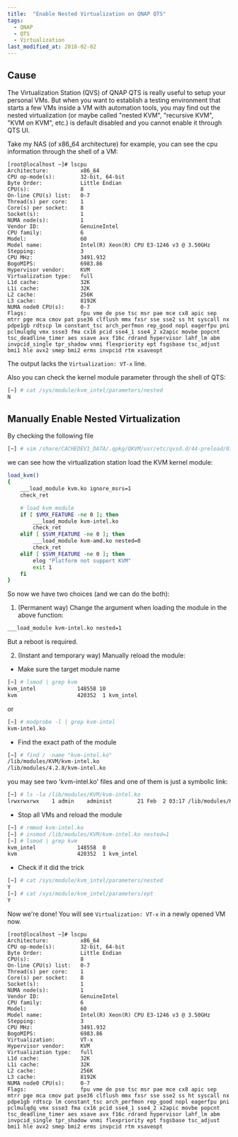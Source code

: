 ```yaml
---
title:  "Enable Nested Virtualization on QNAP QTS"
tags: 
  - QNAP
  - QTS
  - Virtualization
last_modified_at: 2018-02-02
---
```


## Cause
The Virtualization Station (QVS) of QNAP QTS is really useful to setup your personal VMs.
But when you want to establish a testing environment that starts a few VMs inside a VM with automation tools,
you may find out the nested virtualization (or maybe called "nested KVM", "recursive KVM", "KVM on KVM", etc.) 
is default disabled and you cannot enable it through QTS UI. 

Take my NAS (of x86_64 architecture) for example, you can see the cpu information through the shell of a VM:
```
[root@localhost ~]# lscpu
Architecture:          x86_64
CPU op-mode(s):        32-bit, 64-bit
Byte Order:            Little Endian
CPU(s):                8
On-line CPU(s) list:   0-7
Thread(s) per core:    1
Core(s) per socket:    8
Socket(s):             1
NUMA node(s):          1
Vendor ID:             GenuineIntel
CPU family:            6
Model:                 60
Model name:            Intel(R) Xeon(R) CPU E3-1246 v3 @ 3.50GHz
Stepping:              3
CPU MHz:               3491.932
BogoMIPS:              6983.86
Hypervisor vendor:     KVM
Virtualization type:   full
L1d cache:             32K
L1i cache:             32K
L2 cache:              256K
L3 cache:              8192K
NUMA node0 CPU(s):     0-7
Flags:                 fpu vme de pse tsc msr pae mce cx8 apic sep mtrr pge mca cmov pat pse36 clflush mmx fxsr sse sse2 ss ht syscall nx pdpe1gb rdtscp lm constant_tsc arch_perfmon rep_good nopl eagerfpu pni pclmulqdq vmx ssse3 fma cx16 pcid sse4_1 sse4_2 x2apic movbe popcnt tsc_deadline_timer aes xsave avx f16c rdrand hypervisor lahf_lm abm invpcid_single tpr_shadow vnmi flexpriority ept fsgsbase tsc_adjust bmi1 hle avx2 smep bmi2 erms invpcid rtm xsaveopt
```
The output lacks the `Virtualization: VT-x` line.

Also you can check the kernel module parameter through the shell of QTS:
```bash
[~] # cat /sys/module/kvm_intel/parameters/nested
N
```

## Manually Enable Nested Virtualization

By checking the following file  
```bash
[~] # vim /share/CACHEDEV1_DATA/.qpkg/QKVM/usr/etc/qvsd.d/44-preload/01-module
```
we can see how the virtualization station load the KVM kernel module:
```bash
load_kvm()
{
    ___load_module kvm.ko ignore_msrs=1
    check_ret

    # load kvm module
    if [ $VMX_FEATURE -ne 0 ]; then
        ___load_module kvm-intel.ko
        check_ret
    elif [ $SVM_FEATURE -ne 0 ]; then
        ___load_module kvm-amd.ko nested=0
        check_ret
    elif [ $SVM_FEATURE -ne 0 ]; then
        elog "Platform not support KVM"
        exit 1
    fi
}
```
So now we have two choices (and we can do the both):

1. (Permanent way) Change the argument when loading the module in the above function:
```bash
___load_module kvm-intel.ko nested=1
```
But a reboot is required.

2. (Instant and temporary way) Manually reload the module:
- Make sure the target module name
```bash
[~] # lsmod | grep kvm
kvm_intel             148558 10
kvm                   420352  1 kvm_intel
```
or
```bash
[~] # modprobe -l | grep kvm-intel
kvm-intel.ko
```
- Find the exact path of the module
```bash
[~] # find / -name "kvm-intel.ko"
/lib/modules/KVM/kvm-intel.ko
/lib/modules/4.2.8/kvm-intel.ko
```
you may see two 'kvm-intel.ko' files and one of them is just a symbolic link:
```bash
[~] # ls -la /lib/modules/KVM/kvm-intel.ko
lrwxrwxrwx    1 admin    administ        21 Feb  2 03:17 /lib/modules/KVM/kvm-intel.ko -> ../4.2.8/kvm-intel.ko
```
- Stop all VMs and reload the module
```bash
[~] # rmmod kvm-intel.ko
[~] # insmod /lib/modules/KVM/kvm-intel.ko nested=1
[~] # lsmod | grep kvm
kvm_intel             148558  0
kvm                   420352  1 kvm_intel
```
- Check if it did the trick
```bash
[~] # cat /sys/module/kvm_intel/parameters/nested
Y
[~] # cat /sys/module/kvm_intel/parameters/ept
Y
```

Now we're done! You will see `Virtualization: VT-x` in a newly opened VM now. 
```
[root@localhost ~]# lscpu
Architecture:          x86_64
CPU op-mode(s):        32-bit, 64-bit
Byte Order:            Little Endian
CPU(s):                8
On-line CPU(s) list:   0-7
Thread(s) per core:    1
Core(s) per socket:    8
Socket(s):             1
NUMA node(s):          1
Vendor ID:             GenuineIntel
CPU family:            6
Model:                 60
Model name:            Intel(R) Xeon(R) CPU E3-1246 v3 @ 3.50GHz
Stepping:              3
CPU MHz:               3491.932
BogoMIPS:              6983.86
Virtualization:        VT-x
Hypervisor vendor:     KVM
Virtualization type:   full
L1d cache:             32K
L1i cache:             32K
L2 cache:              256K
L3 cache:              8192K
NUMA node0 CPU(s):     0-7
Flags:                 fpu vme de pse tsc msr pae mce cx8 apic sep mtrr pge mca cmov pat pse36 clflush mmx fxsr sse sse2 ss ht syscall nx pdpe1gb rdtscp lm constant_tsc arch_perfmon rep_good nopl eagerfpu pni pclmulqdq vmx ssse3 fma cx16 pcid sse4_1 sse4_2 x2apic movbe popcnt tsc_deadline_timer aes xsave avx f16c rdrand hypervisor lahf_lm abm invpcid_single tpr_shadow vnmi flexpriority ept fsgsbase tsc_adjust bmi1 hle avx2 smep bmi2 erms invpcid rtm xsaveopt
```
